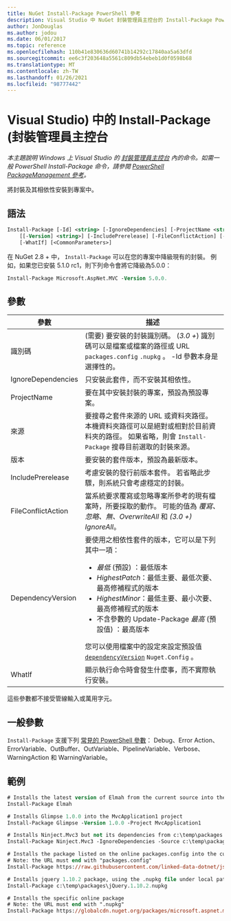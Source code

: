 ```yaml
---
title: NuGet Install-Package PowerShell 參考
description: Visual Studio 中 NuGet 封裝管理員主控台的 Install-Package PowerShell 命令參考。
author: JonDouglas
ms.author: jodou
ms.date: 06/01/2017
ms.topic: reference
ms.openlocfilehash: 110b41e830636d60741b14292c17840aa5a63dfd
ms.sourcegitcommit: ee6c3f203648a5561c809db54ebeb1d0f0598b68
ms.translationtype: MT
ms.contentlocale: zh-TW
ms.lasthandoff: 01/26/2021
ms.locfileid: "98777442"
---
```

# <a name="install-package-package-manager-console-in-visual-studio"></a>Visual Studio) 中的 Install-Package (封裝管理員主控台

*本主題說明 Windows 上 Visual Studio 的 [封裝管理員主控台](../../consume-packages/install-use-packages-powershell.md) 內的命令。如需一般 PowerShell Install-Package 命令，請參閱 [PowerShell PackageManagement 參考](/powershell/module/packagemanagement/?view=powershell-6)。*

將封裝及其相依性安裝到專案中。

## <a name="syntax"></a>語法

```ps
Install-Package [-Id] <string> [-IgnoreDependencies] [-ProjectName <string>] [[-Source] <string>] 
    [[-Version] <string>] [-IncludePrerelease] [-FileConflictAction] [-DependencyVersion]
    [-WhatIf] [<CommonParameters>]
```

在 NuGet 2.8 + 中， `Install-Package` 可以在您的專案中降級現有的封裝。 例如，如果您已安裝 5.1.0 rc1，則下列命令會將它降級為5.0.0：

```ps
Install-Package Microsoft.AspNet.MVC -Version 5.0.0.
```

## <a name="parameters"></a>參數

| 參數 | 描述 |
| --- | --- |
| 識別碼 |  (需要) 要安裝的封裝識別碼。  (*3.0 +*) 識別碼可以是檔案或檔案的路徑或 URL `packages.config` `.nupkg` 。 -Id 參數本身是選擇性的。 |
| IgnoreDependencies | 只安裝此套件，而不安裝其相依性。 |
| ProjectName | 要在其中安裝封裝的專案，預設為預設專案。 |
| 來源 | 要搜尋之套件來源的 URL 或資料夾路徑。 本機資料夾路徑可以是絕對或相對於目前資料夾的路徑。 如果省略，則會 `Install-Package` 搜尋目前選取的封裝來源。 |
| 版本 | 要安裝的套件版本，預設為最新版本。 |
| IncludePrerelease | 考慮安裝的發行前版本套件。 若省略此步驟，則系統只會考慮穩定的封裝。 |
| FileConflictAction | 當系統要求覆寫或忽略專案所參考的現有檔案時，所要採取的動作。 可能的值為 *覆寫、忽略、無、OverwriteAll* 和 *(3.0 +)* *IgnoreAll*。 |
| DependencyVersion | 要使用之相依性套件的版本，它可以是下列其中一項：<br/><ul><li>*最低* (預設) ：最低版本</li><li>*HighestPatch*：最低主要、最低次要、最高修補程式的版本</li><li>*HighestMinor*：最低主要、最小次要、最高修補程式的版本</li><li>不含參數的 Update-Package *最高* (預設值) ：最高版本</li></ul>您可以使用檔案中的設定來設定預設值 [`dependencyVersion`](../nuget-config-file.md#config-section) `Nuget.Config` 。 |
| WhatIf | 顯示執行命令時會發生什麼事，而不實際執行安裝。 |

這些參數都不接受管線輸入或萬用字元。

## <a name="common-parameters"></a>一般參數

`Install-Package` 支援下列 [常見的 PowerShell 參數](/powershell/module/microsoft.powershell.core/about/about_commonparameters)： Debug、Error Action、ErrorVariable、OutBuffer、OutVariable、PipelineVariable、Verbose、WarningAction 和 WarningVariable。

## <a name="examples"></a>範例

```ps
# Installs the latest version of Elmah from the current source into the default project
Install-Package Elmah

# Installs Glimpse 1.0.0 into the MvcApplication1 project
Install-Package Glimpse -Version 1.0.0 -Project MvcApplication1

# Installs Ninject.Mvc3 but not its dependencies from c:\temp\packages
Install-Package Ninject.Mvc3 -IgnoreDependencies -Source c:\temp\packages

# Installs the package listed on the online packages.config into the current project
# Note: the URL must end with "packages.config"
Install-Package https://raw.githubusercontent.com/linked-data-dotnet/json-ld.net/master/.nuget/packages.config

# Installs jquery 1.10.2 package, using the .nupkg file under local path of c:\temp\packages
Install-Package c:\temp\packages\jQuery.1.10.2.nupkg

# Installs the specific online package
# Note: the URL must end with ".nupkg"
Install-Package https://globalcdn.nuget.org/packages/microsoft.aspnet.mvc.5.2.3.nupkg
```